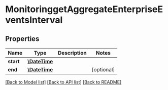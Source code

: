 # MonitoringgetAggregateEnterpriseEventsInterval

## Properties
Name | Type | Description | Notes
------------ | ------------- | ------------- | -------------
**start** | [**\DateTime**](\DateTime.md) |  | 
**end** | [**\DateTime**](\DateTime.md) |  | [optional] 

[[Back to Model list]](../README.md#documentation-for-models) [[Back to API list]](../README.md#documentation-for-api-endpoints) [[Back to README]](../README.md)


